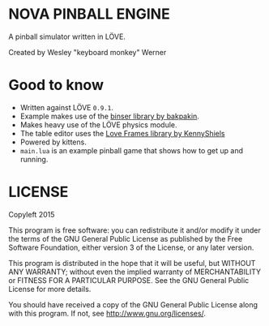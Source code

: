 # NOVA PINBALL ENGINE

A pinball simulator written in LÖVE.

Created by Wesley "keyboard monkey" Werner

# Good to know

+ Written against LÖVE `0.9.1`.
+ Example makes use of the [binser library by bakpakin](https://github.com/bakpakin/binser).
+ Makes heavy use of the LÖVE physics module.
+ The table editor uses the [Love Frames library by KennyShiels](https://github.com/KennyShields/LoveFrames)
+ Powered by kittens.
+ `main.lua` is an example pinball game that shows how to get up and running.

# LICENSE

Copyleft 2015

This program is free software: you can redistribute it and/or modify
it under the terms of the GNU General Public License as published by
the Free Software Foundation, either version 3 of the License, or
any later version.

This program is distributed in the hope that it will be useful,
but WITHOUT ANY WARRANTY; without even the implied warranty of
MERCHANTABILITY or FITNESS FOR A PARTICULAR PURPOSE.  See the
GNU General Public License for more details.

You should have received a copy of the GNU General Public License
along with this program. If not, see http://www.gnu.org/licenses/.
